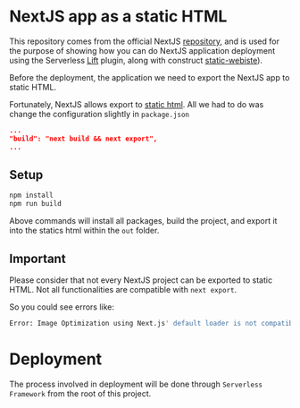 

# NextJS app as a static HTML

This repository comes from the official NextJS [repository](https://github.com/vercel/next.js/tree/canary/examples/with-styled-components), and is used for the purpose of showing how you can do NextJS application deployment using the Serverless [Lift](https://github.com/getlift/lift) plugin, along with construct [static-webiste](https://github.com/getlift/lift/blob/master/docs/static-website.md)).

Before the deployment, the application we need to export the NextJS app to static HTML.

Fortunately, NextJS allows export to [static html](https://nextjs.org/docs/advanced-features/static-html-export). All we had to do was change the configuration slightly in `package.json`


```json
...
"build": "next build && next export",
...
```


## Setup

```bash
npm install
npm run build
```

Above commands will install all packages, build the project, and export it into the statics html within the `out` folder.

## Important

Please consider that not every NextJS project can be exported to static HTML. Not all functionalities are compatible with `next export`.

So you could see errors like:

```bash
Error: Image Optimization using Next.js' default loader is not compatible with `next export`.
```

# Deployment

The process involved in deployment will be done through `Serverless Framework` from the root of this project.
